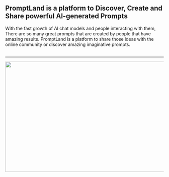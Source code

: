 ## PromptLand is a platform to Discover, Create and Share powerful AI-generated Prompts
With the fast growth of AI chat models and people interacting with them, There are so many great prompts that are created by people that have amazing results. PromptLand is a platform to share those ideas with the online community or discover amazing imaginative prompts.
<br /> <br />
<hr/>
<image src="https://github.com/SadraKian/PromptLand/assets/128605953/96ac51fe-9ed4-4a24-8d43-84397e30241b" width="720" height="350" />
